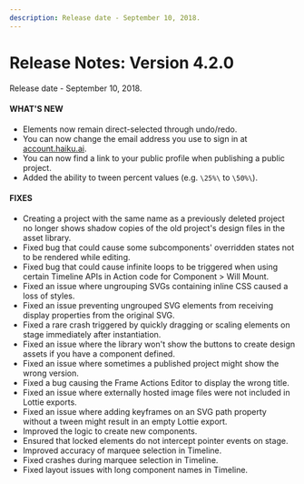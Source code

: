 ```yaml
---
description: Release date - September 10, 2018.
---
```


# Release Notes: Version 4.2.0
Release date - September 10, 2018.


#### WHAT'S NEW
- Elements now remain direct-selected through undo/redo.
- You can now change the email address you use to sign in at [account.haiku.ai](https://account.haiku.ai/).
- You can now find a link to your public profile when publishing a public project.
- Added the ability to tween percent values (e.g. `\25%\` to `\50%\`).


#### FIXES
- Creating a project with the same name as a previously deleted project no longer shows shadow copies of the old project's design files in the asset library.
- Fixed bug that could cause some subcomponents' overridden states not to be rendered while editing.
- Fixed bug that could cause infinite loops to be triggered when using certain Timeline APIs in Action code for Component > Will Mount.
- Fixed an issue where ungrouping SVGs containing inline CSS caused a loss of styles.
- Fixed an issue preventing ungrouped SVG elements from receiving display properties from the original SVG.
- Fixed a rare crash triggered by quickly dragging or scaling elements on stage immediately after instantiation.
- Fixed an issue where the library won't show the buttons to create design assets if you have a component defined.
- Fixed an issue where sometimes a published project might show the wrong version.
- Fixed a bug causing the Frame Actions Editor to display the wrong title.
- Fixed an issue where externally hosted image files were not included in Lottie exports.
- Fixed an issue where adding keyframes on an SVG path property without a tween might result in an empty Lottie export.
- Improved the logic to create new components.
- Ensured that locked elements do not intercept pointer events on stage.
- Improved accuracy of marquee selection in Timeline.
- Fixed crashes during marquee selection in Timeline.
- Fixed layout issues with long component names in Timeline.
